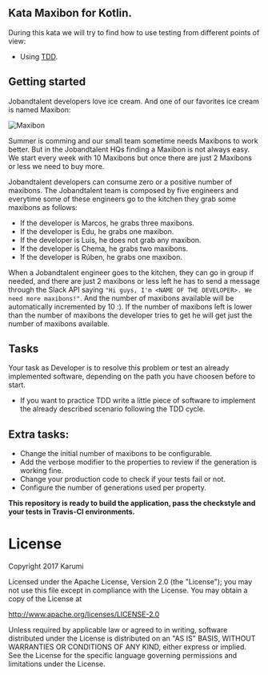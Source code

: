 ## Kata Maxibon for Kotlin.

During this kata we will try to find how to use testing from different points of view:

* Using [TDD][tdd].


## Getting started

Jobandtalent developers love ice cream. And one of our favorites ice cream is named Maxibon:

![Maxibon][maxibon]

Summer is comming and our small team sometime needs Maxibons to work better. But in the Jobandtalent HQs finding a Maxibon is not always easy. We start every week with 10 Maxibons but once there are just 2 Maxibons or less we need to buy more.

Jobandtalent developers can consume zero or a positive number of maxibons. The Jobandtalent team is 
composed by five engineers and everytime some of these engineers go to the kitchen they grab some maxibons as follows:

* If the developer is Marcos, he grabs three maxibons.
* If the developer is Edu, he grabs one maxibon.
* If the developer is Luis, he does not grab any maxibon.
* If the developer is Chema, he grabs two maxibons.
* If the developer is Rúben, he grabs one maxibon.

When a Jobandtalent engineer goes to the kitchen, they can go in group if needed, and there are just 2 maxibons or less left he has to send a message through the Slack API saying ``"Hi guys, I'm <NAME OF THE DEVELOPER>. We need more maxibons!"``. And the number of maxibons available will be automatically incremented by 10 :). If the number of maxibons left is lower than the number of maxibons the developer tries to get he will get just the number of maxibons available.

## Tasks

Your task as Developer is to resolve this problem or test an already implemented software, 
depending on the path you have choosen before to start.

* If you want to practice TDD write a little piece of software to implement the already described scenario following the TDD cycle.

## Extra tasks:

* Change the initial number of maxibons to be configurable.
* Add the verbose modifier to the properties to review if the generation is working fine.
* Change your production code to check if your tests fail or not.
* Configure the number of generations used per property.

**This repository is ready to build the application, pass the checkstyle and your tests in Travis-CI environments.**

# License

Copyright 2017 Karumi

Licensed under the Apache License, Version 2.0 (the "License");
you may not use this file except in compliance with the License.
You may obtain a copy of the License at

  http://www.apache.org/licenses/LICENSE-2.0

Unless required by applicable law or agreed to in writing, software
distributed under the License is distributed on an "AS IS" BASIS,
WITHOUT WARRANTIES OR CONDITIONS OF ANY KIND, either express or implied.
See the License for the specific language governing permissions and
limitations under the License.

[maxibon]: ./art/maxibon.jpg
[tdd]: https://en.wikipedia.org/wiki/Test-driven_development
